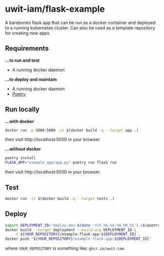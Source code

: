 # uwit-iam/flask-example

A barebones flask app that can be run as a docker container and deployed to 
a running kubernetes cluster. Can also be used as a template
repository for creating new apps.

## Requirements

**...to run and test**

- A running docker daemon

**...to deploy and maintain**

- A running docker daemon
- [Poetry](https://python-poetry.org) 

## Run locally


**...with docker**

```bash
docker run -p 5000:5000 -it $(docker build -q --target app .)
```

then visit http://localhost:5000 in your browser.

**...without docker**


```bash
poetry install
FLASK_APP="example_app/app.py" poetry run flask run
```

then visit http://localhost:5000 in your browser.


## Test

```bash
docker run -it $(docker build -q --target tests .)
```

## Deploy

```bash
export DEPLOYMENT_ID="deploy-dev.$(date '+%Y.%m.%d.%H.%M.%S').v$(poetry version -s 2>/dev/null)"
docker build --target deployment --build-arg DEPLOYMENT_ID \
    -t ${YOUR_REPOSITORY}/example-flask-app:${DEPLOYMENT_ID} .
docker push "${YOUR_REPOSITORY}/example-flask-app:${DEPLOYMENT_ID}"
```

where `YOUR_REPOSITORY` is something like: `ghcr.io/uwit-iam`. 
